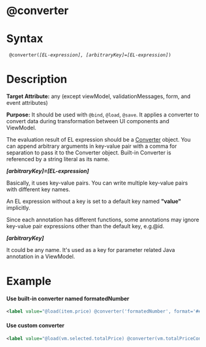 # @converter

Syntax
======

` @converter(`*`[EL-expression], [arbitraryKey]=[EL-expression]`*`) `

Description
===========

**Target Attribute:** any (except viewModel, validationMessages, form, and event attributes)

**Purpose:** It should be used with ` @bind `, ` @load `, ` @save `. It applies a converter to convert data during transformation between UI components and ViewModel.

The evaluation result of EL expression should be a [Converter](http://www.zkoss.org/javadoc/latest/zk/org/zkoss/bind/Converter.html) object. You can append arbitrary arguments in key-value pair with a comma for separation to pass it to the Converter object. Built-in Converter is referenced by a string literal as its name.

***[arbitraryKey]=[EL-expression]***

Basically, it uses key-value pairs. You can write multiple key-value pairs with different key names.

An EL expression without a key is set to a default key named **"value"** implicitly.

Since each annotation has different functions, some annotations may ignore key-value pair expressions other than the default key, e.g.@id.

***[arbitraryKey]***

It could be any name. It's used as a key for parameter related Java annotation in a ViewModel.

Example
=======

#### Use built-in converter named formatedNumber
``` xml
<label value="@load(item.price) @converter('formatedNumber', format='###,##0.00')"/>
```

#### Use custom converter
``` xml
<label value="@load(vm.selected.totalPrice) @converter(vm.totalPriceConverter)"/>
```
